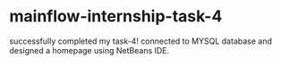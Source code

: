 # mainflow-internship-task-4
successfully completed my task-4! connected to MYSQL database and designed a homepage using NetBeans IDE.
